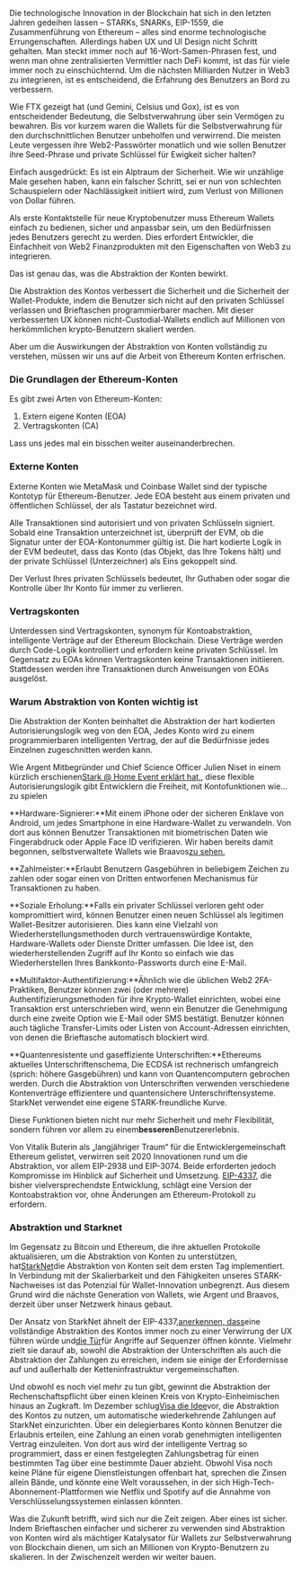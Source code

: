 Die technologische Innovation in der Blockchain hat sich in den letzten Jahren gedeihen lassen – STARKs, SNARKs, EIP-1559, die Zusammenführung von Ethereum – alles sind enorme technologische Errungenschaften. Allerdings haben UX und UI Design nicht Schritt gehalten. Man steckt immer noch auf 16-Wort-Samen-Phrasen fest, und wenn man ohne zentralisierten Vermittler nach DeFi kommt, ist das für viele immer noch zu einschüchternd. Um die nächsten Milliarden Nutzer in Web3 zu integrieren, ist es entscheidend, die Erfahrung des Benutzers an Bord zu verbessern.

Wie FTX gezeigt hat (und Gemini, Celsius und Gox), ist es von entscheidender Bedeutung, die Selbstverwahrung über sein Vermögen zu bewahren. Bis vor kurzem waren die Wallets für die Selbstverwahrung für den durchschnittlichen Benutzer unbeholfen und verwirrend. Die meisten Leute vergessen ihre Web2-Passwörter monatlich und wie sollen Benutzer ihre Seed-Phrase und private Schlüssel für Ewigkeit sicher halten?

Einfach ausgedrückt: Es ist ein Alptraum der Sicherheit. Wie wir unzählige Male gesehen haben, kann ein falscher Schritt, sei er nun von schlechten Schauspielern oder Nachlässigkeit initiiert wird, zum Verlust von Millionen von Dollar führen.

Als erste Kontaktstelle für neue Kryptobenutzer muss Ethereum Wallets einfach zu bedienen, sicher und anpassbar sein, um den Bedürfnissen jedes Benutzers gerecht zu werden. Dies erfordert Entwickler, die Einfachheit von Web2 Finanzprodukten mit den Eigenschaften von Web3 zu integrieren.

Das ist genau das, was die Abstraktion der Konten bewirkt.

Die Abstraktion des Kontos verbessert die Sicherheit und die Sicherheit der Wallet-Produkte, indem die Benutzer sich nicht auf den privaten Schlüssel verlassen und Brieftaschen programmierbarer machen. Mit dieser verbesserten UX können nicht-Custodial-Wallets endlich auf Millionen von herkömmlichen krypto-Benutzern skaliert werden.

Aber um die Auswirkungen der Abstraktion von Konten vollständig zu verstehen, müssen wir uns auf die Arbeit von Ethereum Konten erfrischen.

### Die Grundlagen der Ethereum-Konten

Es gibt zwei Arten von Ethereum-Konten:

1. Extern eigene Konten (EOA)
2. Vertragskonten (CA)

Lass uns jedes mal ein bisschen weiter auseinanderbrechen.

### Externe Konten

Externe Konten wie MetaMask und Coinbase Wallet sind der typische Kontotyp für Ethereum-Benutzer. Jede EOA besteht aus einem privaten und öffentlichen Schlüssel, der als Tastatur bezeichnet wird.

Alle Transaktionen sind autorisiert und von privaten Schlüsseln signiert. Sobald eine Transaktion unterzeichnet ist, überprüft der EVM, ob die Signatur unter der EOA-Kontonummer gültig ist. Die hart kodierte Logik in der EVM bedeutet, dass das Konto (das Objekt, das Ihre Tokens hält) und der private Schlüssel (Unterzeichner) als Eins gekoppelt sind.

Der Verlust Ihres privaten Schlüssels bedeutet, Ihr Guthaben oder sogar die Kontrolle über Ihr Konto für immer zu verlieren.

### Vertragskonten

Unterdessen sind Vertragskonten, synonym für Kontoabstraktion, intelligente Verträge auf der Ethereum Blockchain. Diese Verträge werden durch Code-Logik kontrolliert und erfordern keine privaten Schlüssel. Im Gegensatz zu EOAs können Vertragskonten keine Transaktionen initiieren. Stattdessen werden ihre Transaktionen durch Anweisungen von EOAs ausgelöst.

### Warum Abstraktion von Konten wichtig ist

Die Abstraktion der Konten beinhaltet die Abstraktion der hart kodierten Autorisierungslogik weg von den EOA, Jedes Konto wird zu einem programmierbaren intelligenten Vertrag, der auf die Bedürfnisse jedes Einzelnen zugeschnitten werden kann.

Wie Argent Mitbegründer und Chief Science Officer Julien Niset in einem kürzlich erschienen[Stark @ Home Event erklärt hat,](https://www.crowdcast.io/e/7olimxqv), diese flexible Autorisierungslogik gibt Entwicklern die Freiheit, mit Kontofunktionen wie… zu spielen

**Hardware-Signierer:**Mit einem iPhone oder der sicheren Enklave von Android, um jedes Smartphone in eine Hardware-Wallet zu verwandeln. Von dort aus können Benutzer Transaktionen mit biometrischen Daten wie Fingerabdruck oder Apple Face ID verifizieren. Wir haben bereits damit begonnen, selbstverwaltete Wallets wie Braavos[zu sehen.](https://medium.com/@braavos_starknet_wallet/hardware-signer-the-last-innovation-for-wallet-crypto-everyday-users-7e1974f93944)

**Zahlmeister:**Erlaubt Benutzern Gasgebühren in beliebigem Zeichen zu zahlen oder sogar einen von Dritten entworfenen Mechanismus für Transaktionen zu haben.

**Soziale Erholung:**Falls ein privater Schlüssel verloren geht oder kompromittiert wird, können Benutzer einen neuen Schlüssel als legitimen Wallet-Besitzer autorisieren. Dies kann eine Vielzahl von Wiederherstellungsmethoden durch vertrauenswürdige Kontakte, Hardware-Wallets oder Dienste Dritter umfassen. Die Idee ist, den wiederherstellenden Zugriff auf Ihr Konto so einfach wie das Wiederherstellen Ihres Bankkonto-Passworts durch eine E-Mail.

**Multifaktor-Authentifizierung:**Ähnlich wie die üblichen Web2 2FA-Praktiken, Benutzer können zwei (oder mehrere) Authentifizierungsmethoden für ihre Krypto-Wallet einrichten, wobei eine Transaktion erst unterschrieben wird, wenn ein Benutzer die Genehmigung durch eine zweite Option wie E-Mail oder SMS bestätigt. Benutzer können auch tägliche Transfer-Limits oder Listen von Account-Adressen einrichten, von denen die Brieftasche automatisch blockiert wird.

**Quantenresistente und gaseffiziente Unterschriften:**Ethereums aktuelles Unterschriftenschema, Die ECDSA ist rechnerisch umfangreich (sprich: höhere Gasgebühren) und kann von Quantencomputern gebrochen werden. Durch die Abstraktion von Unterschriften verwenden verschiedene Kontenverträge effizientere und quantensichere Unterschriftensysteme. StarkNet verwendet eine eigene STARK-freundliche Kurve.

Diese Funktionen bieten nicht nur mehr Sicherheit und mehr Flexibilität, sondern führen vor allem zu einem**besseren**Benutzererlebnis.

Von Vitalik Buterin als „langjähriger Traum“ für die Entwicklergemeinschaft Ethereum gelistet, verwirren seit 2020 Innovationen rund um die Abstraktion, vor allem EIP-2938 und EIP-3074. Beide erforderten jedoch Kompromisse im Hinblick auf Sicherheit und Umsetzung. [EIP-4337](https://github.com/ethereum/EIPs/blob/3fd65b1a782912bfc18cb975c62c55f733c7c96e/EIPS/eip-4337.md), die bisher vielversprechendste Entwicklung, schlägt eine Version der Kontoabstraktion vor, ohne Änderungen am Ethereum-Protokoll zu erfordern.

### **Abstraktion und Starknet**

Im Gegensatz zu Bitcoin und Ethereum, die ihre aktuellen Protokolle aktualisieren, um die Abstraktion von Konten zu unterstützen, hat[StarkNet](https://starkware.co/starknet/)die Abstraktion von Konten seit dem ersten Tag implementiert. In Verbindung mit der Skalierbarkeit und den Fähigkeiten unseres STARK-Nachweises ist das Potenzial für Wallet-Innovation unbegrenzt. Aus diesem Grund wird die nächste Generation von Wallets, wie Argent und Braavos, derzeit über unser Netzwerk hinaus gebaut.

Der Ansatz von StarkNet ähnelt der EIP-4337,[anerkennen, dass](https://community.starknet.io/t/starknet-account-abstraction-model-part-1/781)eine vollständige Abstraktion des Kontos immer noch zu einer Verwirrung der UX führen würde und[die Tür](https://github.com/ethereum/EIPs/blob/master/EIPS/eip-4337.md#rationale)für Angriffe auf Sequenzer öffnen könnte. Vielmehr zielt sie darauf ab, sowohl die Abstraktion der Unterschriften als auch die Abstraktion der Zahlungen zu erreichen, indem sie einige der Erfordernisse auf und außerhalb der Ketteninfrastruktur vergemeinschaften.

Und obwohl es noch viel mehr zu tun gibt, gewinnt die Abstraktion der Rechenschaftspflicht über einen kleinen Kreis von Krypto-Einheimischen hinaus an Zugkraft. Im Dezember schlug[Visa die Idee](https://www.coindesk.com/tech/2023/01/11/ethereum-upgrade-could-make-it-harder-to-lose-all-your-crypto/)vor, die Abstraktion des Kontos zu nutzen, um automatische wiederkehrende Zahlungen auf StarkNet einzurichten. Über ein delegierbares Konto können Benutzer die Erlaubnis erteilen, eine Zahlung an einen vorab genehmigten intelligenten Vertrag einzuleiten. Von dort aus wird der intelligente Vertrag so programmiert, dass er einen festgelegten Zahlungsbetrag für einen bestimmten Tag über eine bestimmte Dauer abzieht. Obwohl Visa noch keine Pläne für eigene Dienstleistungen offenbart hat, sprechen die Zinsen allein Bände, und könnte eine Welt voraussehen, in der sich High-Tech-Abonnement-Plattformen wie Netflix und Spotify auf die Annahme von Verschlüsselungssystemen einlassen könnten.

Was die Zukunft betrifft, wird sich nur die Zeit zeigen. Aber eines ist sicher. Indem Brieftaschen einfacher und sicherer zu verwenden sind Abstraktion von Konten wird als mächtiger Katalysator für Wallets zur Selbstverwahrung von Blockchain dienen, um sich an Millionen von Krypto-Benutzern zu skalieren. In der Zwischenzeit werden wir weiter bauen.